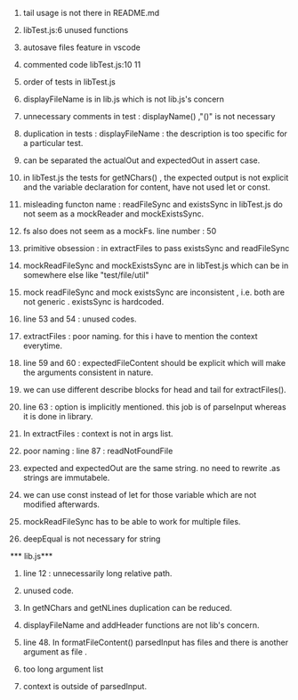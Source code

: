 1. tail usage is not there in README.md
2. libTest.js:6 unused functions  
3. autosave files feature in vscode
4. commented code libTest.js:10 11
5. order of tests in libTest.js
6. displayFileName is in lib.js which is not lib.js's concern
7. unnecessary comments in test : displayName() ,"()"  is not necessary
8. duplication in tests : displayFileName : the description is too specific for a particular test.
9. can be separated the actualOut and expectedOut in assert case.
10. in libTest.js the tests for getNChars() , the expected output  is not explicit and
    the variable declaration for content, have not used let or const.
11. misleading functon name : readFileSync  and existsSync in libTest.js do not seem as a mockReader and mockExistsSync.
13. fs also does not seem as a mockFs. line number : 50
12. primitive obsession :  in extractFiles to pass existsSync and readFileSync
13. mockReadFileSync and mockExistsSync are in libTest.js which can be in somewhere else like "test/file/util"

14. mock readFileSync and mock existsSync are inconsistent , i.e. both are not generic . existsSync is hardcoded.

15. line 53 and 54 : unused codes.
16. extractFiles : poor naming. for this i have to mention the context everytime.
17. line 59 and 60 : expectedFileContent should be explicit which will make the arguments consistent in nature.
18. we can use different describe blocks for head and tail for extractFiles().

19. line 63 : option is implicitly mentioned. this job is of parseInput  whereas it is done in library.

20. In extractFiles : context is not in args list.

21. poor naming : line 87 : readNotFoundFile
22. expected and expectedOut are the same string. no need to rewrite .as strings are immutabele.
23. we can use const instead of let for those variable which are not modified afterwards.
24. mockReadFileSync has to be able to work for multiple files.

25. deepEqual is not necessary for string

*** lib.js***

1. line 12 : unnecessarily long relative path.
2. unused code.

3. In getNChars and getNLines duplication can be reduced.
4. displayFileName and addHeader functions are not lib's concern.
5. line 48. In formatFileContent() parsedInput has files and there is another argument as file .
6. too long argument list
7. context is outside of parsedInput.